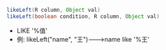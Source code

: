 ```java
likeLeft(R column, Object val)
likeLeft(boolean condition, R column, Object val)
```

- LIKE '%值'
- 例: likeLeft("name", "王")--->name like '%王'

